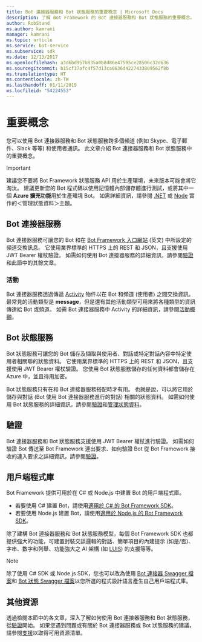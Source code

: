 ```yaml
---
title: Bot 連接器服務和 Bot 狀態服務的重要概念 | Microsoft Docs
description: 了解 Bot Framework 的 Bot 連接器服務和 Bot 狀態服務的重要概念。
author: RobStand
ms.author: kamrani
manager: kamrani
ms.topic: article
ms.service: bot-service
ms.subservice: sdk
ms.date: 12/13/2017
ms.openlocfilehash: a3d6bd957b835a0b8d86e47595ce28506c32d636
ms.sourcegitcommit: b15cf37afc4f57d13ca6636d4227433809562f8b
ms.translationtype: HT
ms.contentlocale: zh-TW
ms.lasthandoff: 01/11/2019
ms.locfileid: "54224553"
---
```

# <a name="key-concepts"></a>重要概念

您可以使用 Bot 連接器服務和 Bot 狀態服務跨多個頻道 (例如 Skype、電子郵件、Slack 等等) 和使用者通訊。 此文章介紹 Bot 連接器服務和 Bot 狀態服務中的重要概念。

> [!IMPORTANT]
> 建議您不要將 Bot Framework 狀態服務 API 用於生產環境，未來版本可能會將它淘汰。 建議更新您的 Bot 程式碼以使用記憶體內部儲存體進行測試，或將其中一個 **Azure 擴充功能**用於生產環境 Bot。 如需詳細資訊，請參閱 [.NET](~/dotnet/bot-builder-dotnet-state.md) 或 [Node](~/nodejs/bot-builder-nodejs-state.md) 實作的＜管理狀態資料＞主題。

## <a name="bot-connector-service"></a>Bot 連接器服務

Bot 連接器服務可讓您的 Bot 和在 <a href="https://dev.botframework.com/" target="_blank">Bot Framework 入口網站</a> \(英文\) 中所設定的頻道交換訊息。 它使用業界標準的 HTTPS 上的 REST 和 JSON，且支援使用 JWT Bearer 權杖驗證。 如需如何使用 Bot 連接器服務的詳細資訊，請參閱[驗證](bot-framework-rest-connector-authentication.md)和此節中的其餘文章。

### <a name="activity"></a>活動

Bot 連接器服務透過傳遞 [Activity][Activity] 物件以在 Bot 和頻道 (使用者) 之間交換資訊。 最常見的活動類型是 **message**，但是還有其他活動類型可用來將各種類型的資訊傳達給 Bot 或頻道。 如需 Bot 連接器服務中 Activity 的詳細資訊，請參閱[活動概觀](bot-framework-rest-connector-activities.md)。

## <a name="bot-state-service"></a>Bot 狀態服務

Bot 狀態服務可讓您的 Bot 儲存及擷取與使用者、對話或特定對話內容中特定使用者相關聯的狀態資料。 它使用業界標準的 HTTPS 上的 REST 和 JSON，且支援使用 JWT Bearer 權杖驗證。 您使用 Bot 狀態服務儲存的任何資料都會儲存在 Azure 中，並且待用加密。

Bot 狀態服務只有在和 Bot 連接器服務搭配時才有用。 也就是說，可以將它用於儲存與對話 (Bot 使用 Bot 連接器服務進行的對話) 相關的狀態資料。 如需如何使用 Bot 狀態服務的詳細資訊，請參閱[驗證](bot-framework-rest-connector-authentication.md)和[管理狀態資料](bot-framework-rest-state.md)。

## <a name="authentication"></a>驗證

Bot 連接器服務和 Bot 狀態服務支援使用 JWT Bearer 權杖進行驗證。 如需如何驗證 Bot 傳送至 Bot Framework 連出要求、如何驗證 Bot 從 Bot Framework 接收的連入要求之詳細資訊，請參閱[驗證](bot-framework-rest-connector-authentication.md)。 

## <a name="client-libraries"></a>用戶端程式庫

Bot Framework 提供可用於在 C# 或 Node.js 中建置 Bot 的用戶端程式庫。 

- 若要使用 C# 建置 Bot，請使用[適用於 C# 的 Bot Framework SDK](../dotnet/bot-builder-dotnet-overview.md)。 
- 若要使用 Node.js 建置 Bot，請使用[適用於 Node.js 的 Bot Framework SDK](../nodejs/index.md)。 

除了建構 Bot 連接器服務和 Bot 狀態服務模型，每個 Bot Framework SDK 也都提供強大的功能，可建置封裝交談邏輯的對話、簡單項目的內建提示 (如是/否)、字串、數字和列舉、功能強大之 AI 架構 (如 <a href="https://www.luis.ai/" target="_blank">LUIS</a>) 的支援等等。 

> [!NOTE]
> 除了使用 C# SDK 或 Node.js SDK，您也可以改為使用 <a href="https://raw.githubusercontent.com/Microsoft/BotBuilder/master/CSharp/Library/Microsoft.Bot.Connector.Shared/Swagger/ConnectorAPI.json" target="_blank">Bot 連接器 Swagger 檔案</a>和 <a href="https://raw.githubusercontent.com/Microsoft/BotBuilder/master/CSharp/Library/Microsoft.Bot.Connector.Shared/Swagger/StateAPI.json" target="_blank">Bot 狀態 Swagger 檔案</a>以您所選的程式設計語言產生自己用戶端程式庫。

## <a name="additional-resources"></a>其他資源

透過檢閱本節中的各文章，深入了解如何使用 Bot 連接器服務和 Bot 狀態服務，從[驗證](bot-framework-rest-connector-authentication.md)開始。 如果您遇到問題或有關於 Bot 連接器服務或 Bot 狀態服務的建議，請參閱[支援](../bot-service-resources-links-help.md)以取得可用資源清單。 

[Activity]: bot-framework-rest-connector-api-reference.md#activity-object